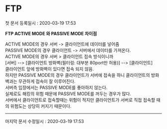 FTP
========   
첫 문서 등록일시 : 2020-03-19 17:53   

**FTP ACTIVE MODE 와 PASSIVE MODE 차이점**   

ACTIVE MODE의 경우 서버 -> 클라이언트에 데이터를 넣어줌   
PASSIVE MODE의 경우 클라이언트 -> 서버에서 데이터를 가져온다.   
ACTIVE MODE의 경우 서버 > 클라이언트 접속 방식이니까   
[서버] --> [클라이언트 방화벽(필터링: 대부분 80port만 허용)] --> [클라이언트]   
클라이언트 앞에 방화벽이 있다면 접속 되지 않음.    
하지만 PASSIVE MODE의 경우 클라이언트가 서버에 접속을 하니 클라이언트의 방화벽과는 무관하게 접속이 잘 이루어진다.   
서버측 입장에서는 PASSIVE MODE를 좋아하지 않는다.   
실제로도 해킹의 위험 때문에 PASSIVE MODE를 꺼두는 경우가 많다.   
서버에서 클라이언트로 접속할때는 위험이 적지만 클라이언트가 서버로 직접 접속할 때의 위험도는 상당히 커지기 때문이다.   
***
   마지막 문서 수정일시 : 2020-03-19 17:53